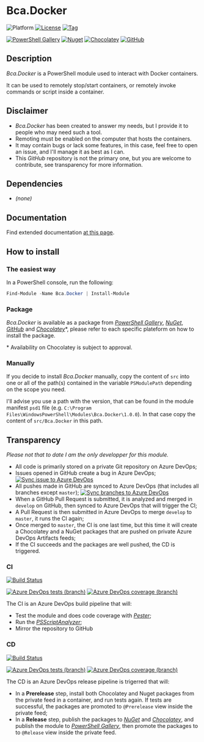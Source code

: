 # Bca.Docker
![Platform](https://img.shields.io/powershellgallery/p/Bca.Docker?logo=powershell&logoColor=white) [![License](https://img.shields.io/github/license/baptistecabrera/bca-docker?logo=open-source-initiative&logoColor=white)](https://opensource.org/licenses/MIT) [![Tag](https://img.shields.io/github/v/tag/baptistecabrera/bca-docker?logo=github&logoColor=white&label=tag)](https://github.com/baptistecabrera/bca-docker/releases)

[![PowerShell Gallery](https://img.shields.io/powershellgallery/v/Bca.Docker?color=informational&logo=powershell&logoColor=white)](https://www.powershellgallery.com/packages/Bca.Docker) [![Nuget](https://img.shields.io/nuget/v/Bca.Docker?color=informational&logo=nuget&logoColor=white)](https://www.nuget.org/packages/Bca.Docker/) [![Chocolatey](https://img.shields.io/chocolatey/v/bca-docker?color=informational&logo=chocolatey&logoColor=white)](https://chocolatey.org/packages/bca-docker) [![GitHub](https://img.shields.io/badge/dynamic/json?url=https://304e1aad263a8b23b4e14ef1714e6a54a183a0a5@nuget.pkg.github.com/baptistecabrera/Bca.Docker/index.json&label=github&query=$.items[:1].upper&logo=github&logoColor=white)](https://www.github.com/baptistecabrera/bca-docker/packages/)

## Description

_Bca.Docker_ is a PowerShell module used to interact with Docker containers.

It can be used to remotely stop/start containers, or remotely invoke commands or script inside a container.

## Disclaimer

- _Bca.Docker_ has been created to answer my needs, but I provide it to people who may need such a tool.
- Remoting must be enabled on the computer that hosts the containers.
- It may contain bugs or lack some features, in this case, feel free to open an issue, and I'll manage it as best as I can.
- This _GitHub_ repository is not the primary one, but you are welcome to contribute, see transparency for more information.

## Dependencies

- _(none)_

## Documentation
Find extended documentation [at this page](doc/ReadMe.md).

## How to install

### The easiest way

In a PowerShell console, run the following:
```powershell
Find-Module -Name Bca.Docker | Install-Module
```

### Package

_Bca.Docker_ is available as a package from _[PowerShell Gallery](https://www.powershellgallery.com/packages/Bca.Docker)_, _[NuGet](https://www.nuget.org/packages/Bca.Docker/)_, _[GitHub](https://www.github.com/baptistecabrera/bca-docker/packages/)_ and _[Chocolatey](https://chocolatey.org/packages/bca-docker)_*, please refer to each specific plateform on how to install the package.

\* Availability on Chocolatey is subject to approval.

### Manually

If you decide to install _Bca.Docker_ manually, copy the content of `src` into one or all of the path(s) contained in the variable `PSModulePath` depending on the scope you need.

I'll advise you use a path with the version, that can be found in the module manifest `psd1` file (e.g. `C:\Program Files\WindowsPowerShell\Modules\Bca.Docker\1.0.0`). In that case copy the content of `src/Bca.Docker` in this path.

## Transparency

_Please not that to date I am the only developper for this module._

- All code is primarily stored on a private Git repository on Azure DevOps;
- Issues opened in GitHub create a bug in Azure DevOps; [![Sync issue to Azure DevOps](https://github.com/baptistecabrera/bca-docker/workflows/Sync%20issue%20to%20Azure%20DevOps/badge.svg)](https://github.com/baptistecabrera/bca-docker/actions?query=workflow%3A"Sync+issue+to+Azure+DevOps")
- All pushes made in GitHub are synced to Azure DevOps (that includes all branches except `master`); [![Sync branches to Azure DevOps](https://github.com/baptistecabrera/bca-docker/workflows/Sync%20branches%20to%20Azure%20DevOps/badge.svg)](https://github.com/baptistecabrera/bca-docker/actions?query=workflow%3A"Sync+branches+to+Azure+DevOps")
- When a GitHub Pull Request is submitted, it is analyzed and merged in `develop` on GitHub, then synced to Azure DevOps that will trigger the CI;
- A Pull Request is then submitted in Azure DevOps to merge `develop` to `master`, it runs the CI again;
- Once merged to `master`, the CI is one last time, but this time it will create a Chocolatey and a NuGet packages that are pushed on private Azure DevOps Artifacts feeds;
- If the CI succeeds and the packages are well pushed, the CD is triggered.

### CI
[![Build Status](https://dev.azure.com/baptistecabrera/Bca/_apis/build/status/Build/Bca.Docker?repoName=bca-docker&branchName=master)](https://dev.azure.com/baptistecabrera/Bca/_build/latest?definitionId=30&repoName=bca-docker&branchName=master)

[![Azure DevOps tests (branch)](https://img.shields.io/azure-devops/tests/baptistecabrera/Bca/30/master?logo=azure-pipelines&logoColor=white)](https://dev.azure.com/baptistecabrera/Bca/_build/latest?definitionId=30&repoName=bca-docker&branchName=master) [![Azure DevOps coverage (branch)](https://img.shields.io/azure-devops/coverage/baptistecabrera/Bca/30/master?logo=azure-pipelines&logoColor=white)](https://dev.azure.com/baptistecabrera/Bca/_build/latest?definitionId=30&repoName=bca-docker&branchName=master)

The CI is an Azure DevOps build pipeline that will:
- Test the module and does code coverage with _[Pester](https://pester.dev/)_;
- Run the _[PSScriptAnalyzer](https://github.com/PowerShell/PSScriptAnalyzer)_;
- Mirror the repository to GitHub

### CD
[![Build Status](https://dev.azure.com/baptistecabrera/Bca/_apis/build/status/Release/Bca.Docker?repoName=bca-docker&branchName=master)](https://dev.azure.com/baptistecabrera/Bca/_build/latest?definitionId=31&repoName=bca-docker&branchName=master)

[![Azure DevOps tests (branch)](https://img.shields.io/azure-devops/tests/baptistecabrera/Bca/31/master?logo=azure-pipelines&logoColor=white)](https://dev.azure.com/baptistecabrera/Bca/_build/latest?definitionId=31&repoName=bca-docker&branchName=master) [![Azure DevOps coverage (branch)](https://img.shields.io/azure-devops/coverage/baptistecabrera/Bca/31/master?logo=azure-pipelines&logoColor=white)](https://dev.azure.com/baptistecabrera/Bca/_build/latest?definitionId=31&repoName=bca-docker&branchName=master)

The CD is an Azure DevOps release pipeline is trigerred that will:
- In a **Prerelease** step, install both Chocolatey and Nuget packages from the private feed in a container, and run tests again. If tests are successful, the packages are promoted to `@Prerelease` view inside the private feed;
- In a **Release** step, publish the packages to _[NuGet](https://www.nuget.org/)_ and _[Chocolatey](https://chocolatey.org/)_, and publish the module to _[PowerShell Gallery](https://www.powershellgallery.com/)_, then promote the packages to to `@Release` view inside the private feed.
